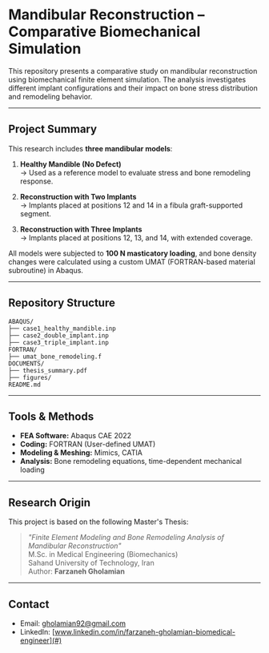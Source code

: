 
# Mandibular Reconstruction – Comparative Biomechanical Simulation

This repository presents a comparative study on mandibular reconstruction using biomechanical finite element simulation. The analysis investigates different implant configurations and their impact on bone stress distribution and remodeling behavior.

---

## Project Summary

This research includes **three mandibular models**:

1. **Healthy Mandible (No Defect)**  
   → Used as a reference model to evaluate stress and bone remodeling response.

2. **Reconstruction with Two Implants**  
   → Implants placed at positions 12 and 14 in a fibula graft-supported segment.

3. **Reconstruction with Three Implants**  
   → Implants placed at positions 12, 13, and 14, with extended coverage.

All models were subjected to **100 N masticatory loading**, and bone density changes were calculated using a custom UMAT (FORTRAN-based material subroutine) in Abaqus.

---

## Repository Structure

```
ABAQUS/
├── case1_healthy_mandible.inp
├── case2_double_implant.inp
├── case3_triple_implant.inp
FORTRAN/
├── umat_bone_remodeling.f
DOCUMENTS/
├── thesis_summary.pdf
├── figures/
README.md
```

---

## Tools & Methods

- **FEA Software:** Abaqus CAE 2022
- **Coding:** FORTRAN (User-defined UMAT)
- **Modeling & Meshing:** Mimics, CATIA
- **Analysis:** Bone remodeling equations, time-dependent mechanical loading

---

## Research Origin

This project is based on the following Master's Thesis:

> _"Finite Element Modeling and Bone Remodeling Analysis of Mandibular Reconstruction"_  
> M.Sc. in Medical Engineering (Biomechanics)  
> Sahand University of Technology, Iran  
> Author: **Farzaneh Gholamian**

---

## Contact

- Email: gholamian92@gmail.com    
- LinkedIn: [www.linkedin.com/in/farzaneh-gholamian-biomedical-engineer](#)
